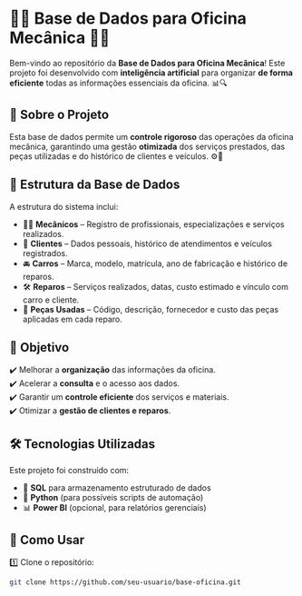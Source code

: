 # 🔧🚗 Base de Dados para Oficina Mecânica 🤖💡  

Bem-vindo ao repositório da **Base de Dados para Oficina Mecânica**! Este projeto foi desenvolvido com **inteligência artificial** para organizar **de forma eficiente** todas as informações essenciais da oficina. 📊🔍  

## 📌 Sobre o Projeto  

Esta base de dados permite um **controle rigoroso** das operações da oficina mecânica, garantindo uma gestão **otimizada** dos serviços prestados, das peças utilizadas e do histórico de clientes e veículos. ⚙️🚀  

## 📂 Estrutura da Base de Dados  

A estrutura do sistema inclui:  

- 🧑‍🔧 **Mecânicos** – Registro de profissionais, especializações e serviços realizados.  
- 👤 **Clientes** – Dados pessoais, histórico de atendimentos e veículos registrados.  
- 🚘 **Carros** – Marca, modelo, matrícula, ano de fabricação e histórico de reparos.  
- 🛠️ **Reparos** – Serviços realizados, datas, custo estimado e vínculo com carro e cliente.  
- 🔩 **Peças Usadas** – Código, descrição, fornecedor e custo das peças aplicadas em cada reparo.  

## 🚀 Objetivo  

✔️ Melhorar a **organização** das informações da oficina.  
✔️ Acelerar a **consulta** e o acesso aos dados.  
✔️ Garantir um **controle eficiente** dos serviços e materiais.  
✔️ Otimizar a **gestão de clientes e reparos**.  

## 🛠️ Tecnologias Utilizadas  

Este projeto foi construído com:  

- 💾 **SQL** para armazenamento estruturado de dados  
- 🐍 **Python** (para possíveis scripts de automação)  
- 📊 **Power BI** (opcional, para relatórios gerenciais)  

## 📌 Como Usar  

1️⃣ Clone o repositório:  
```bash
git clone https://github.com/seu-usuario/base-oficina.git
